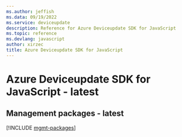 ```yaml
---
ms.author: jeffish
ms.data: 09/19/2022
ms.service: deviceupdate
description: Reference for Azure Deviceupdate SDK for JavaScript
ms.topic: reference
ms.devlang: javascript
author: xirzec
title: Azure Deviceupdate SDK for JavaScript
---
```

# Azure Deviceupdate SDK for JavaScript - latest

## Management packages - latest
[!INCLUDE [mgmt-packages](deviceupdate-mgmt-index.md)]